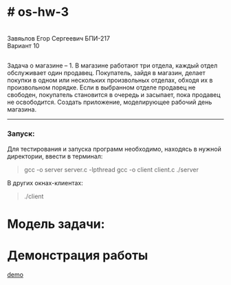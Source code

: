 # # os-hw-3
<br/> Завяьлов Егор Сергеевич БПИ-217<br/> Вариант 10

## 
Задача о магазине – 1. В магазине работают три отдела, каждый отдел обслуживает один продавец. Покупатель, зайдя в магазин, делает покупки в одном или нескольких произвольных отделах, обходя их в произвольном порядке. Если в выбранном отделе
продавец не свободен, покупатель становится в очередь и засыпает,
пока продавец не освободится. Создать приложение, моделирующее рабочий день магазина.

---- 
### Запуск:

Для тестирования и запуска программ необходимо,
находясь в нужной директории, ввести в терминал:

> gcc -o server server.c -lpthread
> gcc -o client client.c
> ./server <port>

В других окнах-клиентах:
> ./client <ip> <port>
# Модель задачи:

  
  
# Демонстрация работы 
  [demo](https://github.com/obadoraibu/os-hw-3/blob/main/4-5/IMG_8028.MP4)
